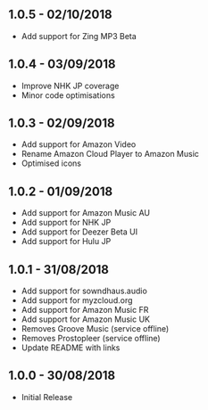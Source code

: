 ## 1.0.5 - 02/10/2018

- Add support for Zing MP3 Beta

## 1.0.4 - 03/09/2018

- Improve NHK JP coverage
- Minor code optimisations

## 1.0.3 - 02/09/2018

- Add support for Amazon Video
- Rename Amazon Cloud Player to Amazon Music
- Optimised icons

## 1.0.2 - 01/09/2018

- Add support for Amazon Music AU
- Add support for NHK JP
- Add support for Deezer Beta UI
- Add support for Hulu JP

## 1.0.1 - 31/08/2018

- Add support for sowndhaus.audio
- Add support for myzcloud.org
- Add support for Amazon Music FR
- Add support for Amazon Music UK
- Removes Groove Music (service offline)
- Removes Prostopleer (service offline)
- Update README with links

## 1.0.0 - 30/08/2018

- Initial Release
